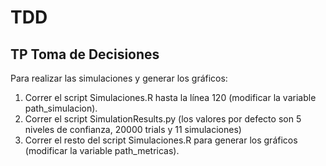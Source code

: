 # TDD
TP Toma de Decisiones
-------------------------
Para realizar las simulaciones y generar los gráficos:
  1. Correr el script Simulaciones.R hasta la línea 120 (modificar la variable path_simulacion).
  2. Correr el script SimulationResults.py (los valores por defecto son 5 niveles de confianza, 20000 trials y 11 simulaciones)
  3. Correr el resto del script Simulaciones.R para generar los gráficos (modificar la variable path_metricas).
